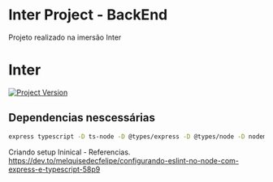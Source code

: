 # Inter Project - BackEnd

Projeto realizado na imersão Inter

# Inter

[![Project Version][version-image]][version-url]

## Dependencias nescessárias

```sh
express typescript -D ts-node -D @types/express -D @types/node -D nodemon -D
```

Criando setup Ininical - Referencias.
<https://dev.to/melquisedecfelipe/configurando-eslint-no-node-com-express-e-typescript-58p9>

[version-image]: https://img.shields.io/badge/Version-1.0.0-brightgreen?style=for-the-badge&logo=appveyor
[version-url]: https://img.shields.io/badge/version-1.0.0-green
